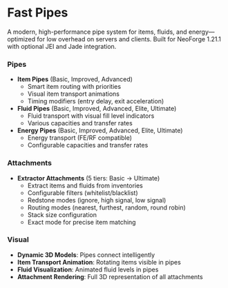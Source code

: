# Fast Pipes

A modern, high-performance pipe system for items, fluids, and energy—optimized for low overhead on servers and clients. Built for NeoForge 1.21.1 with optional JEI and Jade integration.

### Pipes
- **Item Pipes** (Basic, Improved, Advanced)
  - Smart item routing with priorities
  - Visual item transport animations
  - Timing modifiers (entry delay, exit acceleration)
- **Fluid Pipes** (Basic, Improved, Advanced, Elite, Ultimate)
  - Fluid transport with visual fill level indicators
  - Various capacities and transfer rates
- **Energy Pipes** (Basic, Improved, Advanced, Elite, Ultimate)
  - Energy transport (FE/RF compatible)
  - Configurable capacities and transfer rates

### Attachments
- **Extractor Attachments** (5 tiers: Basic → Ultimate)
  - Extract items and fluids from inventories
  - Configurable filters (whitelist/blacklist)
  - Redstone modes (ignore, high signal, low signal)
  - Routing modes (nearest, furthest, random, round robin)
  - Stack size configuration
  - Exact mode for precise item matching

### Visual
- **Dynamic 3D Models**: Pipes connect intelligently
- **Item Transport Animation**: Rotating items visible in pipes
- **Fluid Visualization**: Animated fluid levels in pipes
- **Attachment Rendering**: Full 3D representation of all attachments
